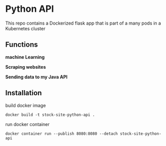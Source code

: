 # Python API

This repo contains a Dockerized flask app that is part of a many pods in a Kubernetes cluster

## Functions

**machine Learning**

**Scraping websites**

**Sending data to my Java API**

## Installation

build docker image

`docker build -t stock-site-python-api .`

run docker container

`docker container run --publish 8080:8080 --detach stock-site-python-api`
